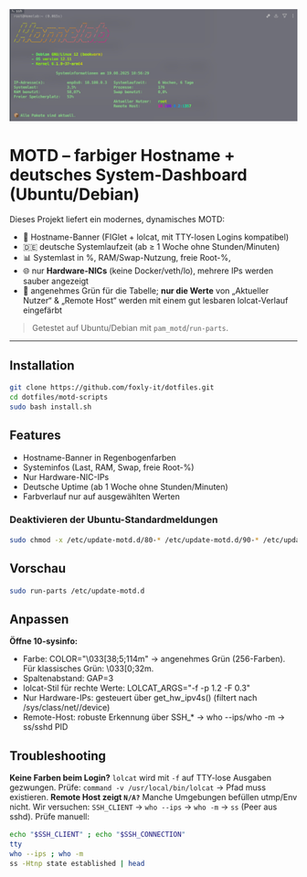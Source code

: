 ![MOTD-Header](asset/motd.jpg)

# MOTD – farbiger Hostname + deutsches System-Dashboard (Ubuntu/Debian)

Dieses Projekt liefert ein modernes, dynamisches MOTD:
- 🌈 Hostname-Banner (FIGlet + lolcat, mit TTY-losen Logins kompatibel)
- 🇩🇪 deutsche Systemlaufzeit (ab ≥ 1 Woche ohne Stunden/Minuten)
- 📊 Systemlast in %, RAM/Swap-Nutzung, freie Root-%,
- 🌐 nur **Hardware-NICs** (keine Docker/veth/lo), mehrere IPs werden sauber angezeigt
- 🎨 angenehmes Grün für die Tabelle; **nur die Werte** von „Aktueller Nutzer“ & „Remote Host“ werden mit einem gut lesbaren lolcat-Verlauf eingefärbt

> Getestet auf Ubuntu/Debian mit `pam_motd`/`run-parts`.

---

## Installation

```bash
git clone https://github.com/foxly-it/dotfiles.git
cd dotfiles/motd-scripts
sudo bash install.sh
```

## Features
- Hostname-Banner in Regenbogenfarben
- Systeminfos (Last, RAM, Swap, freie Root-%)
- Nur Hardware-NIC-IPs
- Deutsche Uptime (ab 1 Woche ohne Stunden/Minuten)
- Farbverlauf nur auf ausgewählten Werten

### Deaktivieren der Ubuntu-Standardmeldungen
```bash
sudo chmod -x /etc/update-motd.d/80-* /etc/update-motd.d/90-* /etc/update-motd.d/91-*
```

## Vorschau
```bash
sudo run-parts /etc/update-motd.d
```

## Anpassen
**Öffne 10-sysinfo:**
- Farbe: COLOR="\033[38;5;114m" → angenehmes Grün (256-Farben). Für klassisches Grün: \033[0;32m.
- Spaltenabstand: GAP=3
- lolcat-Stil für rechte Werte: LOLCAT_ARGS="-f -p 1.2 -F 0.3"
- Nur Hardware-IPs: gesteuert über get_hw_ipv4s() (filtert nach /sys/class/net/<iface>/device)
- Remote-Host: robuste Erkennung über SSH_* → who --ips/who -m → ss/sshd PID

## Troubleshooting
**Keine Farben beim Login?**
`lolcat` wird mit `-f` auf TTY-lose Ausgaben gezwungen. Prüfe:
`command -v /usr/local/bin/lolcat` → Pfad muss existieren.
**Remote Host zeigt `N/A?`**
Manche Umgebungen befüllen utmp/Env nicht. Wir versuchen: `SSH_CLIENT` → `who --ips` → `who -m` → `ss` (Peer aus sshd).
Prüfe manuell:

```bash
echo "$SSH_CLIENT" ; echo "$SSH_CONNECTION"
tty
who --ips ; who -m
ss -Htnp state established | head
```